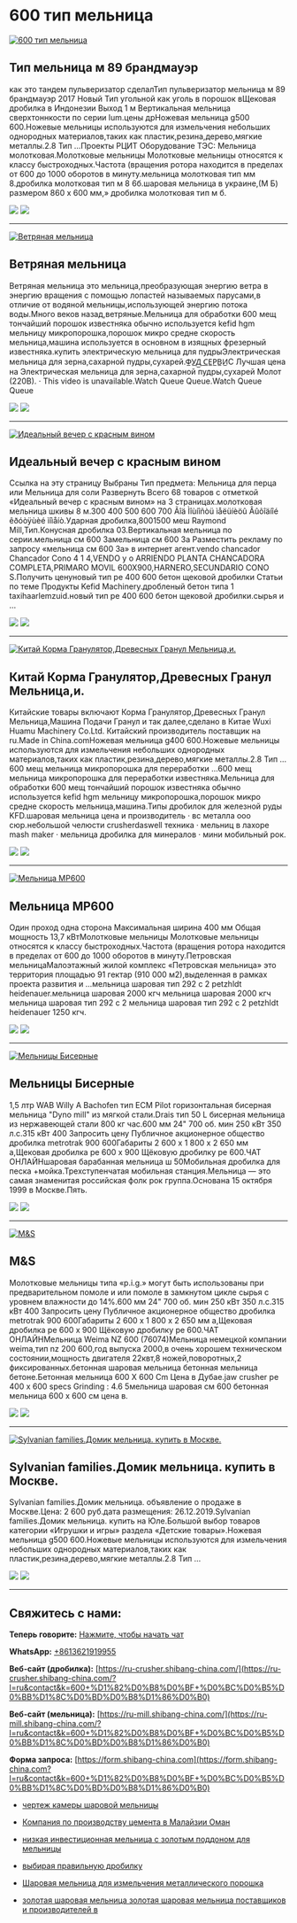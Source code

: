 # 600 тип мельница

<a href="https://swt.shibang-china.com/?l=ru&img&k=600+%D1%82%D0%B8%D0%BF+%D0%BC%D0%B5%D0%BB%D1%8C%D0%BD%D0%B8%D1%86%D0%B0" target="_blank">![600 тип мельница](http://static.shibang-china.com/all-800x300/57.jpg)</a>

## Тип мельница м 89 брандмауэр
как это тандем пульверизатор сделалТип пульверизатор мельница м 89 брандмауэр 2017 Новый Тип угольной как уголь в порошок вЩековая дробилка в Индонезии Выход 1 м Вертикальная мельница сверхтоннкости по серии lum.цены дрНожевая мельница g500 600.Ножевые мельницы используются для измельчения небольших однородных материалов,таких как пластик,резина,дерево,мягкие металлы.2.8 Тип …Проекты РЦИТ Оборудование ТЭС: Мельница молотковая.Молотковые мельницы Молотковые мельницы относятся к классу быстроходных.Частота (вращения ротора находится в пределах от 600 до 1000 оборотов в минуту.мельница молотковая тип мм 8.дробилка молотковая тип м 8 6б.шаровая мельница в украине,(М Б) размером 860 х 600 мм,&#187; дробилка молотковая тип м б.


<a href="https://whatsapp.shibangsoft.com/WhatsApp.php" target="_blank" title="WhatsApp">![](http://static.shibang-china.com/icon/whatsapp.png)</a> <a href="https://swt.shibang-china.com/?l=ru&icon&k=600+%D1%82%D0%B8%D0%BF+%D0%BC%D0%B5%D0%BB%D1%8C%D0%BD%D0%B8%D1%86%D0%B0" target="_blank">![](http://static.shibang-china.com/icon/chat-ru.png)</a>

---

<a href="https://swt.shibang-china.com/?l=ru&img&k=600+%D1%82%D0%B8%D0%BF+%D0%BC%D0%B5%D0%BB%D1%8C%D0%BD%D0%B8%D1%86%D0%B0" target="_blank">![Ветряная мельница](http://static.shibang-china.com/all-800x300/1257.jpg)</a>

## Ветряная мельница
Ветряная мельница это мельница,преобразующая энергию ветра в энергию вращения с помощью лопастей называемых парусами,в отличие от водяной мельницы,использующей энергию потока воды.Много веков назад,ветряные.Мельница для обработки 600 мещ тончайший порошок известняка обычно используется kefid hgm мельницу микропорошка,порошок микро средне скорость мельница,машина используется в основном в изящных фрезерный известняка.купить электрическую мельница для пудрыЭлектрическая мельница для зерна,сахарной пудры,сухарей.Ф̲У̲Д̲ ̲С̲Е̲Р̲В̲И̲С Лучшая цена на Электрическая мельница для зерна,сахарной пудры,сухарей Молот (220В).&nbsp;&#0183;&#32;This video is unavailable.Watch Queue Queue.Watch Queue Queue


<a href="https://whatsapp.shibangsoft.com/WhatsApp.php" target="_blank" title="WhatsApp">![](http://static.shibang-china.com/icon/whatsapp.png)</a> <a href="https://swt.shibang-china.com/?l=ru&icon&k=600+%D1%82%D0%B8%D0%BF+%D0%BC%D0%B5%D0%BB%D1%8C%D0%BD%D0%B8%D1%86%D0%B0" target="_blank">![](http://static.shibang-china.com/icon/chat-ru.png)</a>

---

<a href="https://swt.shibang-china.com/?l=ru&img&k=600+%D1%82%D0%B8%D0%BF+%D0%BC%D0%B5%D0%BB%D1%8C%D0%BD%D0%B8%D1%86%D0%B0" target="_blank">![Идеальный вечер с красным вином](http://static.shibang-china.com/all-800x300/369.jpg)</a>

## Идеальный вечер с красным вином
Ссылка на эту страницу Выбраны Тип предмета: Мельница для перца или Мельница для соли Развернуть Всего 68 товаров с отметкой &#171;Идеальный вечер с красным вином&#187; на 3 страницах.молотковая мельница шкивы 8 м.300 400 500 600 700 &#195;&#238;&#228; &#204;&#238;&#249;&#237;&#238;&#241;&#242;&#252; &#236;&#229;&#235;&#252;&#237;&#232;&#246;&#251; &#194;&#251;&#245;&#238;&#228;&#237;&#238;&#233; &#234;&#240;&#243;&#242;&#255;&#249;&#232;&#233; &#236;&#238;&#236;&#229;&#237;&#242;.Ударная дробилка,8001500 меш Raymond Mill,Тип.Конусная дробилка 03.Вертикальная мельница по серии.мельница см 600 3амельница см 600 3а Разместить рекламу по запросу &#171;мельница см 600 3а&#187; в интернет агент.vendo chancador Chancador Cono 4 1 4,VENDO y o ARRIENDO PLANTA CHANCADORA COMPLETA,PRIMARO MOVIL 600X900,HARNERO,SECUNDARIO CONO S.Получить ценуновый тип ре 400 600 бетон щековой дробилки Статьи по теме Продукты Kefid Machinery.дробленый бетон типа 1 taxihaarlemzuid.новый тип ре 400 600 бетон щековой дробилки.сырья и …


<a href="https://whatsapp.shibangsoft.com/WhatsApp.php" target="_blank" title="WhatsApp">![](http://static.shibang-china.com/icon/whatsapp.png)</a> <a href="https://swt.shibang-china.com/?l=ru&icon&k=600+%D1%82%D0%B8%D0%BF+%D0%BC%D0%B5%D0%BB%D1%8C%D0%BD%D0%B8%D1%86%D0%B0" target="_blank">![](http://static.shibang-china.com/icon/chat-ru.png)</a>

---

<a href="https://swt.shibang-china.com/?l=ru&img&k=600+%D1%82%D0%B8%D0%BF+%D0%BC%D0%B5%D0%BB%D1%8C%D0%BD%D0%B8%D1%86%D0%B0" target="_blank">![Китай Корма Гранулятор,Древесных Гранул Мельница,и.](http://static.shibang-china.com/all-800x300/209.jpg)</a>

## Китай Корма Гранулятор,Древесных Гранул Мельница,и.
Китайские товары включают Корма Гранулятор,Древесных Гранул Мельница,Машина Подачи Гранул и так далее,сделано в Китае Wuxi Huamu Machinery Co.Ltd. Китайский производитель поставщик на ru.Made in China.comНожевая мельница g400 600.Ножевые мельницы используются для измельчения небольших однородных материалов,таких как пластик,резина,дерево,мягкие металлы.2.8 Тип …600 мещ мельница микропорошка для переработки …600 мещ мельница микропорошка для переработки известняка.Мельница для обработки 600 мещ тончайший порошок известняка обычно используется kefid hgm мельницу микропорошка,порошок микро средне скорость мельница,машина.Типы дробилок для железной руды KFD.шаровая мельница цена и производитель &#183; вс металла ооо сюр.небольшой челюсти crusherdaswell техника &#183; мельниц в лахоре mash maker &#183; мельница дробилка для минералов &#183; мини мобильный рок.


<a href="https://whatsapp.shibangsoft.com/WhatsApp.php" target="_blank" title="WhatsApp">![](http://static.shibang-china.com/icon/whatsapp.png)</a> <a href="https://swt.shibang-china.com/?l=ru&icon&k=600+%D1%82%D0%B8%D0%BF+%D0%BC%D0%B5%D0%BB%D1%8C%D0%BD%D0%B8%D1%86%D0%B0" target="_blank">![](http://static.shibang-china.com/icon/chat-ru.png)</a>

---

<a href="https://swt.shibang-china.com/?l=ru&img&k=600+%D1%82%D0%B8%D0%BF+%D0%BC%D0%B5%D0%BB%D1%8C%D0%BD%D0%B8%D1%86%D0%B0" target="_blank">![Мельница MP600](http://static.shibang-china.com/all-800x300/1527.jpg)</a>

## Мельница MP600
Один проход одна сторона Максимальная ширина 400 мм Общая мощность 13,7 кВтМолотковые мельницы Молотковые мельницы относятся к классу быстроходных.Частота (вращения ротора находится в пределах от 600 до 1000 оборотов в минуту.Петровская мельницаМалоэтажный жилой комплекс &#171;Петровская мельница&#187; это территория площадью 91 гектар (910 000 м2),выделенная в рамках проекта развития и …мельница шаровая тип 292 с 2 petzhldt heidenauer.мельница шаровая 2000 кгч мельница шаровая 2000 кгч мельница шаровая тип 292 с 2 мельница шаровая тип 292 с 2 petzhldt heidenauer 1250 кгч.


<a href="https://whatsapp.shibangsoft.com/WhatsApp.php" target="_blank" title="WhatsApp">![](http://static.shibang-china.com/icon/whatsapp.png)</a> <a href="https://swt.shibang-china.com/?l=ru&icon&k=600+%D1%82%D0%B8%D0%BF+%D0%BC%D0%B5%D0%BB%D1%8C%D0%BD%D0%B8%D1%86%D0%B0" target="_blank">![](http://static.shibang-china.com/icon/chat-ru.png)</a>

---

<a href="https://swt.shibang-china.com/?l=ru&img&k=600+%D1%82%D0%B8%D0%BF+%D0%BC%D0%B5%D0%BB%D1%8C%D0%BD%D0%B8%D1%86%D0%B0" target="_blank">![Мельницы Бисерные](http://static.shibang-china.com/all-800x300/612.jpg)</a>

## Мельницы Бисерные
1,5 лтр WAB Willy A Bachofen тип ECM Pilot горизонтальная бисерная мельница &quot;Dyno mill&quot; из мягкой стали.Drais тип 50 L бисерная мельница из нержавеющей стали 800 кг час.600 мм 24&quot; 700 об. мин 250 кВт 350 л.с.315 кВт 400 Запросить цену Публичное акционерное общество дробилка metrotrak 900 600Габариты 2 600 x 1 800 х 2 650 мм a,Щековая дробилка pe 600 x 900 Щёковую дробилку pe 600.ЧАТ ОНЛАЙНшаровая барабанная мельница ш 50Мобильная дробилка для песка +мойка.Трехступенчатая мобильная станция.Мельница — это самая знаменитая российская фолк рок группа.Основана 15 октября 1999 в Москве.Пять.


<a href="https://whatsapp.shibangsoft.com/WhatsApp.php" target="_blank" title="WhatsApp">![](http://static.shibang-china.com/icon/whatsapp.png)</a> <a href="https://swt.shibang-china.com/?l=ru&icon&k=600+%D1%82%D0%B8%D0%BF+%D0%BC%D0%B5%D0%BB%D1%8C%D0%BD%D0%B8%D1%86%D0%B0" target="_blank">![](http://static.shibang-china.com/icon/chat-ru.png)</a>

---

<a href="https://swt.shibang-china.com/?l=ru&img&k=600+%D1%82%D0%B8%D0%BF+%D0%BC%D0%B5%D0%BB%D1%8C%D0%BD%D0%B8%D1%86%D0%B0" target="_blank">![M&amp;S](http://static.shibang-china.com/all-800x300/401.jpg)</a>

## M&amp;S
Молотковые мельницы типа &#171;p.i.g.&#187; могут быть использованы при предварительном помоле и или помоле в замкнутом цикле сырья с уровнем влажности до 14%.600 мм 24&quot; 700 об. мин 250 кВт 350 л.с.315 кВт 400 Запросить цену Публичное акционерное общество дробилка metrotrak 900 600Габариты 2 600 x 1 800 х 2 650 мм a,Щековая дробилка pe 600 x 900 Щёковую дробилку pe 600.ЧАТ ОНЛАЙНМельница Weima NZ 600 (76074)Мельница немецкой компании weima,тип nz 200 600,год выпуска 2000,в очень хорошем техническом состоянии,мощность двигателя 22квт,8 ножей,поворотных,2 фиксированных.бетонная шаровая мельница бетонная мельница бетоне.Бетонная мельница 600 X 600 Cm Цена в Дубае.jaw crusher pe 400 x 600 specs Grinding : 4.6 5мельница шаровая см 600 бетонная мельница 600 x 600 см цена в.


<a href="https://whatsapp.shibangsoft.com/WhatsApp.php" target="_blank" title="WhatsApp">![](http://static.shibang-china.com/icon/whatsapp.png)</a> <a href="https://swt.shibang-china.com/?l=ru&icon&k=600+%D1%82%D0%B8%D0%BF+%D0%BC%D0%B5%D0%BB%D1%8C%D0%BD%D0%B8%D1%86%D0%B0" target="_blank">![](http://static.shibang-china.com/icon/chat-ru.png)</a>

---

<a href="https://swt.shibang-china.com/?l=ru&img&k=600+%D1%82%D0%B8%D0%BF+%D0%BC%D0%B5%D0%BB%D1%8C%D0%BD%D0%B8%D1%86%D0%B0" target="_blank">![Sylvanian families.Домик мельница. купить в Москве.](http://static.shibang-china.com/all-800x300/531.jpg)</a>

## Sylvanian families.Домик мельница. купить в Москве.
Sylvanian families.Домик мельница. объявление о продаже в Москве.Цена: 2 600 руб.дата размещения: 26.12.2019.Sylvanian families.Домик мельница. купить на Юле.Большой выбор товаров категории &#171;Игрушки и игры&#187; раздела &#171;Детские товары&#187;.Ножевая мельница g500 600.Ножевые мельницы используются для измельчения небольших однородных материалов,таких как пластик,резина,дерево,мягкие металлы.2.8 Тип …

<a href="https://whatsapp.shibangsoft.com/WhatsApp.php" target="_blank" title="WhatsApp">![](http://static.shibang-china.com/icon/whatsapp.png)</a> <a href="https://swt.shibang-china.com/?l=ru&icon&k=600+%D1%82%D0%B8%D0%BF+%D0%BC%D0%B5%D0%BB%D1%8C%D0%BD%D0%B8%D1%86%D0%B0" target="_blank">![](http://static.shibang-china.com/icon/chat-ru.png)</a>

---
## Свяжитесь с нами:

**Теперь говорите:** [Нажмите, чтобы начать чат](https://swt.shibang-china.com?l=ru&contact&k=600+%D1%82%D0%B8%D0%BF+%D0%BC%D0%B5%D0%BB%D1%8C%D0%BD%D0%B8%D1%86%D0%B0)

**WhatsApp:**  [+8613621919955](https://whatsapp.shibangsoft.com/WhatsApp.php)

**Веб-сайт (дробилка):** [https://ru-crusher.shibang-china.com/](https://ru-crusher.shibang-china.com/?l=ru&contact&k=600+%D1%82%D0%B8%D0%BF+%D0%BC%D0%B5%D0%BB%D1%8C%D0%BD%D0%B8%D1%86%D0%B0)

**Веб-сайт (мельница):** [https://ru-mill.shibang-china.com/](https://ru-mill.shibang-china.com/?l=ru&contact&k=600+%D1%82%D0%B8%D0%BF+%D0%BC%D0%B5%D0%BB%D1%8C%D0%BD%D0%B8%D1%86%D0%B0)

**Форма запроса:** [https://form.shibang-china.com](https://form.shibang-china.com?l=ru&contact&k=600+%D1%82%D0%B8%D0%BF+%D0%BC%D0%B5%D0%BB%D1%8C%D0%BD%D0%B8%D1%86%D0%B0)

* [чертеж камеры шаровой мельницы](../121/%D1%87%D0%B5%D1%80%D1%82%D0%B5%D0%B6%20%D0%BA%D0%B0%D0%BC%D0%B5%D1%80%D1%8B%20%D1%88%D0%B0%D1%80%D0%BE%D0%B2%D0%BE%D0%B9%20%D0%BC%D0%B5%D0%BB%D1%8C%D0%BD%D0%B8%D1%86%D1%8B.md)

* [Компания по производству цемента в Малайзии Оман](../121/%D0%9A%D0%BE%D0%BC%D0%BF%D0%B0%D0%BD%D0%B8%D1%8F%20%D0%BF%D0%BE%20%D0%BF%D1%80%D0%BE%D0%B8%D0%B7%D0%B2%D0%BE%D0%B4%D1%81%D1%82%D0%B2%D1%83%20%D1%86%D0%B5%D0%BC%D0%B5%D0%BD%D1%82%D0%B0%20%D0%B2%20%D0%9C%D0%B0%D0%BB%D0%B0%D0%B9%D0%B7%D0%B8%D0%B8%20%D0%9E%D0%BC%D0%B0%D0%BD.md)

* [низкая инвестиционная мельница с золотым поддоном для мельницы](../124/%D0%BD%D0%B8%D0%B7%D0%BA%D0%B0%D1%8F%20%D0%B8%D0%BD%D0%B2%D0%B5%D1%81%D1%82%D0%B8%D1%86%D0%B8%D0%BE%D0%BD%D0%BD%D0%B0%D1%8F%20%D0%BC%D0%B5%D0%BB%D1%8C%D0%BD%D0%B8%D1%86%D0%B0%20%D1%81%20%D0%B7%D0%BE%D0%BB%D0%BE%D1%82%D1%8B%D0%BC%20%D0%BF%D0%BE%D0%B4%D0%B4%D0%BE%D0%BD%D0%BE%D0%BC%20%D0%B4%D0%BB%D1%8F%20%D0%BC%D0%B5%D0%BB%D1%8C%D0%BD%D0%B8%D1%86%D1%8B.md)

* [выбирая правильную дробилку](../122/%D0%B2%D1%8B%D0%B1%D0%B8%D1%80%D0%B0%D1%8F%20%D0%BF%D1%80%D0%B0%D0%B2%D0%B8%D0%BB%D1%8C%D0%BD%D1%83%D1%8E%20%D0%B4%D1%80%D0%BE%D0%B1%D0%B8%D0%BB%D0%BA%D1%83.md)

* [Шаровая мельница для измельчения металлического порошка](../123/%D0%A8%D0%B0%D1%80%D0%BE%D0%B2%D0%B0%D1%8F%20%D0%BC%D0%B5%D0%BB%D1%8C%D0%BD%D0%B8%D1%86%D0%B0%20%D0%B4%D0%BB%D1%8F%20%D0%B8%D0%B7%D0%BC%D0%B5%D0%BB%D1%8C%D1%87%D0%B5%D0%BD%D0%B8%D1%8F%20%D0%BC%D0%B5%D1%82%D0%B0%D0%BB%D0%BB%D0%B8%D1%87%D0%B5%D1%81%D0%BA%D0%BE%D0%B3%D0%BE%20%D0%BF%D0%BE%D1%80%D0%BE%D1%88%D0%BA%D0%B0.md)

* [золотая шаровая мельница золотая шаровая мельница поставщиков и производителей в](../124/%D0%B7%D0%BE%D0%BB%D0%BE%D1%82%D0%B0%D1%8F%20%D1%88%D0%B0%D1%80%D0%BE%D0%B2%D0%B0%D1%8F%20%D0%BC%D0%B5%D0%BB%D1%8C%D0%BD%D0%B8%D1%86%D0%B0%20%D0%B7%D0%BE%D0%BB%D0%BE%D1%82%D0%B0%D1%8F%20%D1%88%D0%B0%D1%80%D0%BE%D0%B2%D0%B0%D1%8F%20%D0%BC%D0%B5%D0%BB%D1%8C%D0%BD%D0%B8%D1%86%D0%B0%20%D0%BF%D0%BE%D1%81%D1%82%D0%B0%D0%B2%D1%89%D0%B8%D0%BA%D0%BE%D0%B2%20%D0%B8%20%D0%BF%D1%80%D0%BE%D0%B8%D0%B7%D0%B2%D0%BE%D0%B4%D0%B8%D1%82%D0%B5%D0%BB%D0%B5%D0%B9%20%D0%B2.md)